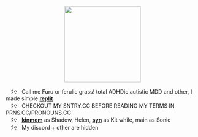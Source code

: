 <p align="center">
<img src="https://media.discordapp.net/attachments/1196764336656502797/1242459740617838692/Untitled93_20240521195109.png?ex=664dea4d&is=664c98cd&hm=92c074aed406c3f2fe24cb3387131882b52506f873d8fc7a107945b4cdd6ca5b&"<width="199" height="199">
</p>

ㅤ𑁘୧ㅤCall me Furu or ferulic grass! total ADHDic autistic MDD and other, I made simple [**replit**](https://replit.com/@sebastiansis/twinkl)
\
ㅤ𑁘୧ㅤCHECKOUT MY SNTRY.CC BEFORE READING MY TERMS IN PRNS.CC/PRONOUNS.CC
\
ㅤ𑁘୧ㅤ[**kinmem**](https://fkin.carrd.co/#two) as Shadow, Helen, [**syn**](https://fkin.carrd.co/#two) as Kit while, main as Sonic
\
ㅤ𑁘୧ㅤMy discord + other are hidden
